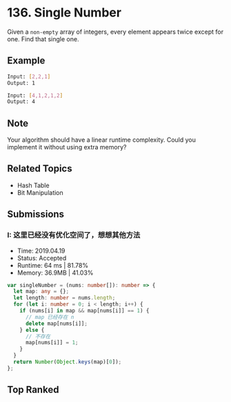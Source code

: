 # 136. Single Number

Given a `non-empty` array of integers, every element appears twice except for one. Find that single one.

## Example

```bash
Input: [2,2,1]
Output: 1
```

```bash
Input: [4,1,2,1,2]
Output: 4
```

## Note

Your algorithm should have a linear runtime complexity. Could you implement it without using extra memory?

## Related Topics

- Hash Table
- Bit Manipulation

## Submissions

### I: 这里已经没有优化空间了，想想其他方法

- Time: 2019.04.19
- Status: Accepted
- Runtime: 64 ms | 81.78%
- Memory: 36.9MB | 41.03%

```typescript
var singleNumber = (nums: number[]): number => {
  let map: any = {};
  let length: number = nums.length;
  for (let i: number = 0; i < length; i++) {
    if (nums[i] in map && map[nums[i]] == 1) {
      // map 已经存在 n
      delete map[nums[i]];
    } else {
      // 不存在
      map[nums[i]] = 1;
    }
  }
  return Number(Object.keys(map)[0]);
};
```

## Top Ranked

